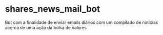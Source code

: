 # shares_news_mail_bot
Bot com a finalidade de enviar emails diários com um compilado de notícias acerca de uma ação da bolsa de valores
